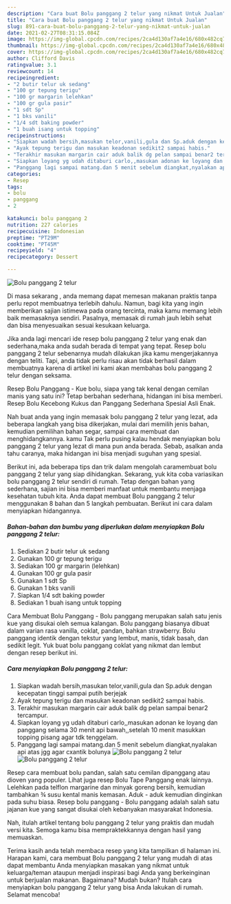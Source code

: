 ```yaml
---
description: "Cara buat Bolu panggang 2 telur yang nikmat Untuk Jualan"
title: "Cara buat Bolu panggang 2 telur yang nikmat Untuk Jualan"
slug: 891-cara-buat-bolu-panggang-2-telur-yang-nikmat-untuk-jualan
date: 2021-02-27T08:31:15.084Z
image: https://img-global.cpcdn.com/recipes/2ca4d130af7a4e16/680x482cq70/bolu-panggang-2-telur-foto-resep-utama.jpg
thumbnail: https://img-global.cpcdn.com/recipes/2ca4d130af7a4e16/680x482cq70/bolu-panggang-2-telur-foto-resep-utama.jpg
cover: https://img-global.cpcdn.com/recipes/2ca4d130af7a4e16/680x482cq70/bolu-panggang-2-telur-foto-resep-utama.jpg
author: Clifford Davis
ratingvalue: 3.1
reviewcount: 14
recipeingredient:
- "2 butir telur uk sedang"
- "100 gr tepung terigu"
- "100 gr margarin lelehkan"
- "100 gr gula pasir"
- "1 sdt Sp"
- "1 bks vanili"
- "1/4 sdt baking powder"
- "1 buah isang untuk topping"
recipeinstructions:
- "Siapkan wadah bersih,masukan telor,vanili,gula dan Sp.aduk dengan kecepatan tinggi sampai putih berjejak"
- "Ayak tepung terigu dan masukan keadonan sedikit2 sampai habis."
- "Terakhir masukan margarin cair aduk balik dg pelan sampai benar2 tercampur."
- "Siapkan loyang yg udah ditaburi carlo,,masukan adonan ke loyang dan panggang selama 30 menit api bawah,,setelah 10 menit masukkan topping pisang agar tdk tenggelam."
- "Panggang lagi sampai matang.dan 5 menit sebelum diangkat,nyalakan api atas jgg agar cxantik bolunya"
categories:
- Resep
tags:
- bolu
- panggang
- 2

katakunci: bolu panggang 2 
nutrition: 227 calories
recipecuisine: Indonesian
preptime: "PT29M"
cooktime: "PT45M"
recipeyield: "4"
recipecategory: Dessert

---
```



![Bolu panggang 2 telur](https://img-global.cpcdn.com/recipes/2ca4d130af7a4e16/680x482cq70/bolu-panggang-2-telur-foto-resep-utama.jpg)

Di masa  sekarang , anda memang dapat memesan makanan praktis tanpa perlu repot membuatnya terlebih dahulu. Namun, bagi kita yang ingin memberikan sajian istimewa pada orang tercinta, maka kamu memang lebih baik memasaknya sendiri. Pasalnya, memasak di rumah jauh lebih sehat dan bisa menyesuaikan sesuai kesukaan keluarga.

Jika anda lagi mencari ide resep bolu panggang 2 telur yang enak dan sederhana,maka anda sudah berada di tempat yang tepat. Resep bolu panggang 2 telur  sebenarnya mudah dilakukan jika kamu mengerjakannya dengan teliti. Tapi, anda tidak perlu risau akan tidak berhasil dalam membuatnya 
karena di artikel ini kami akan membahas bolu panggang 2 telur dengan seksama.  

Resep Bolu Panggang - Kue bolu, siapa yang tak kenal dengan cemilan manis yang satu ini? Tetap berbahan sederhana, hidangan ini bisa memberi. Resep Bolu Kecebong Kukus dan Panggang Sederhana Spesial Asli Enak.

Nah buat anda yang ingin memasak bolu panggang 2 telur yang lezat, ada beberapa langkah yang bisa dikerjakan, mulai dari memilih jenis bahan, kemudian pemilihan bahan segar, sampai cara membuat dan menghidangkannya. kamu Tak perlu pusing kalau hendak menyiapkan bolu panggang 2 telur yang lezat di mana pun anda berada. Sebab, asalkan anda  tahu caranya, maka hidangan ini bisa menjadi suguhan yang spesial.

Berikut ini, ada beberapa tips dan trik dalam mengolah caramembuat bolu panggang 2 telur yang siap dihidangkan. Sekarang, yuk kita coba variasikan bolu panggang 2 telur sendiri di rumah. Tetap dengan bahan yang sederhana, sajian ini bisa memberi manfaat untuk membantu menjaga kesehatan tubuh kita. Anda dapat membuat Bolu panggang 2 telur menggunakan 8 bahan dan 5 langkah pembuatan. Berikut ini cara dalam menyiapkan hidangannya.

<!--inarticleads1-->

##### Bahan-bahan dan bumbu yang diperlukan dalam menyiapkan Bolu panggang 2 telur:

1. Sediakan 2 butir telur uk sedang
1. Gunakan 100 gr tepung terigu
1. Sediakan 100 gr margarin (lelehkan)
1. Gunakan 100 gr gula pasir
1. Gunakan 1 sdt Sp
1. Gunakan 1 bks vanili
1. Siapkan 1/4 sdt baking powder
1. Sediakan 1 buah isang untuk topping


Cara Membuat Bolu Panggang - Bolu panggang merupakan salah satu jenis kue yang disukai oleh semua kalangan. Bolu panggang biasanya dibuat dalam varian rasa vanilla, coklat, pandan, bahkan strawberry. Bolu panggang identik dengan tekstur yang lembut, manis, tidak basah, dan sedikit legit. Yuk buat bolu panggang coklat yang nikmat dan lembut dengan resep berikut ini. 

<!--inarticleads2-->

##### Cara menyiapkan Bolu panggang 2 telur:

1. Siapkan wadah bersih,masukan telor,vanili,gula dan Sp.aduk dengan kecepatan tinggi sampai putih berjejak
1. Ayak tepung terigu dan masukan keadonan sedikit2 sampai habis.
1. Terakhir masukan margarin cair aduk balik dg pelan sampai benar2 tercampur.
1. Siapkan loyang yg udah ditaburi carlo,,masukan adonan ke loyang dan panggang selama 30 menit api bawah,,setelah 10 menit masukkan topping pisang agar tdk tenggelam.
1. Panggang lagi sampai matang.dan 5 menit sebelum diangkat,nyalakan api atas jgg agar cxantik bolunya
<img src="https://img-global.cpcdn.com/steps/62b7ad195f574979/160x128cq70/bolu-panggang-2-telur-langkah-memasak-5-foto.jpg" alt="Bolu panggang 2 telur"><img src="https://img-global.cpcdn.com/steps/2313dd8c70ce3882/160x128cq70/bolu-panggang-2-telur-langkah-memasak-5-foto.jpg" alt="Bolu panggang 2 telur">

Resep cara membuat bolu pandan, salah satu cemilan dipanggang atau dioven yang populer. Lihat juga resep Bolu Tape Panggang enak lainnya. Lelehkan pada telflon margarine dan minyak goreng bersih, kemudian tambahkan ¾ susu kental manis kemasan. Aduk - aduk kemudian dinginkan pada suhu biasa. Resep bolu panggang - Bolu panggang adalah salah satu jajanan kue yang sangat disukai oleh kebanyakan masyarakat Indonesia. 

Nah, itulah artikel tentang  bolu panggang 2 telur  yang praktis dan mudah versi kita. Semoga kamu bisa mempraktekkannya dengan hasil yang memuaskan. 

Terima kasih anda telah membaca resep yang kita tampilkan di halaman ini. Harapan kami, cara membuat  Bolu panggang 2 telur yang mudah di atas dapat membantu Anda menyiapkan masakan yang nikmat untuk keluarga/teman ataupun menjadi inspirasi bagi Anda yang berkeinginan untuk berjualan makanan. Bagaimana? Mudah bukan? Itulah cara menyiapkan bolu panggang 2 telur yang bisa Anda lakukan di rumah. Selamat mencoba!

